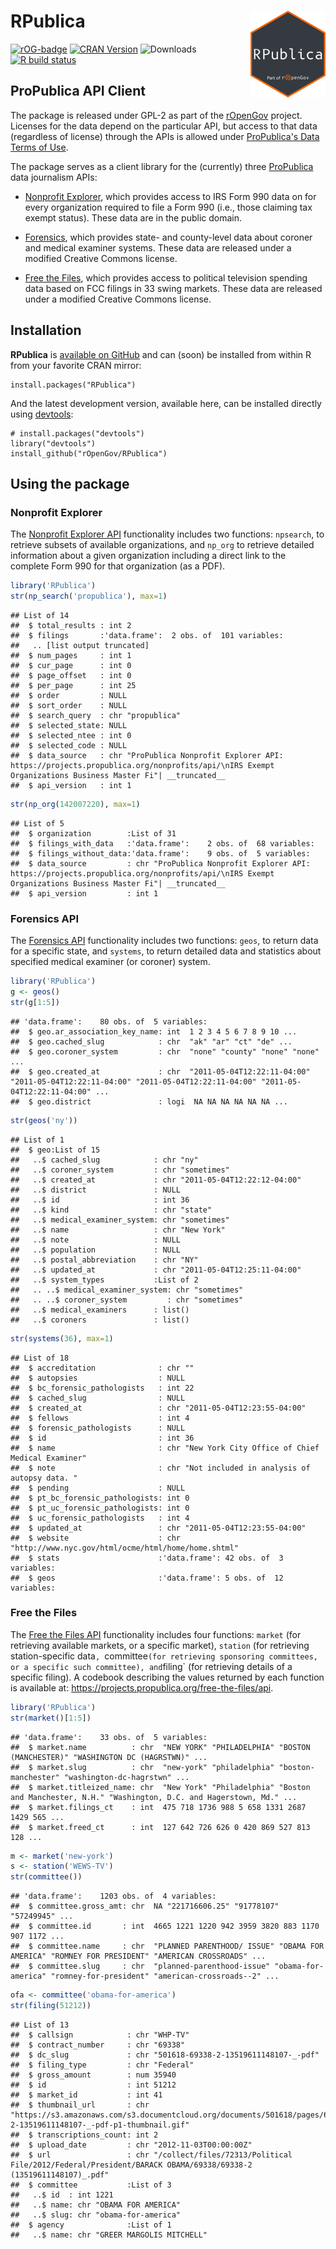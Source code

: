 # RPublica <a href='https://ropengov.github.io/RPublica'><img src='man/figures/logo.png' align="right" height="139" /></a>

<!-- badges: start -->
[![rOG-badge](https://ropengov.github.io/rogtemplate/reference/figures/ropengov-badge.svg)](http://ropengov.org/)
[![CRAN Version](http://www.r-pkg.org/badges/version/RPublica)](http://cran.r-project.org/package=RPublica)
![Downloads](http://cranlogs.r-pkg.org/badges/RPublica)
[![R build
status](https://github.com/rOpenGov/RPublica/workflows/R-CMD-check/badge.svg)](https://github.com/rOpenGov/RPublica/actions)
<!-- badges: end -->


## ProPublica API Client 

The package is released under GPL-2 as part of the [rOpenGov](http://ropengov.github.io/) project. Licenses for the data depend on the particular API, but access to that data (regardless of license) through the APIs is allowed under [ProPublica's Data Terms of Use](http://www.propublica.org/about/propublica-data-terms-of-use).

The package serves as a client library for the (currently) three [ProPublica](http://www.propublica.org/) data journalism APIs:

 - [Nonprofit Explorer](http://projects.propublica.org/nonprofits/api), which provides access to IRS Form 990 data on for every organization required to file a Form 990 (i.e., those claiming tax exempt status). These data are in the public domain.

 - [Forensics](http://projects.propublica.org/forensics/api), which provides state- and county-level data about coroner and medical examiner systems. These data are released under a modified Creative Commons license.

 - [Free the Files](https://projects.propublica.org/free-the-files/api), which provides access to political television spending data based on FCC filings in 33 swing markets. These data are released under a modified Creative Commons license.


## Installation ##

**RPublica** is [available on GitHub](http://github.com/rOpenGov/RPublica) and can (soon) be installed from within R from your favorite CRAN mirror:

```
install.packages("RPublica")
```

And the latest development version, available here, can be installed directly using  [devtools](http://cran.r-project.org/web/packages/devtools/index.html):

```
# install.packages("devtools")
library("devtools")
install_github("rOpenGov/RPublica")
```

## Using the package ##

### Nonprofit Explorer ###

The [Nonprofit Explorer API](http://projects.propublica.org/nonprofits/api) functionality includes two functions: `npsearch`, to retrieve subsets of available organizations, and `np_org` to retrieve detailed information about a given organization including a direct link to the complete Form 990 for that organization (as a PDF).


```r
library('RPublica')
str(np_search('propublica'), max=1)
```

```
## List of 14
##  $ total_results : int 2
##  $ filings       :'data.frame':	2 obs. of  101 variables:
##   .. [list output truncated]
##  $ num_pages     : int 1
##  $ cur_page      : int 0
##  $ page_offset   : int 0
##  $ per_page      : int 25
##  $ order         : NULL
##  $ sort_order    : NULL
##  $ search_query  : chr "propublica"
##  $ selected_state: NULL
##  $ selected_ntee : int 0
##  $ selected_code : NULL
##  $ data_source   : chr "ProPublica Nonprofit Explorer API: https://projects.propublica.org/nonprofits/api/\nIRS Exempt Organizations Business Master Fi"| __truncated__
##  $ api_version   : int 1
```

```r
str(np_org(142007220), max=1)
```

```
## List of 5
##  $ organization        :List of 31
##  $ filings_with_data   :'data.frame':	2 obs. of  68 variables:
##  $ filings_without_data:'data.frame':	9 obs. of  5 variables:
##  $ data_source         : chr "ProPublica Nonprofit Explorer API: https://projects.propublica.org/nonprofits/api/\nIRS Exempt Organizations Business Master Fi"| __truncated__
##  $ api_version         : int 1
```

### Forensics API ###

The [Forensics API](http://projects.propublica.org/forensics/api) functionality includes two functions: `geos`, to return data for a specific state, and `systems`, to return detailed data and statistics about specified medical examiner (or coroner) system.


```r
library('RPublica')
g <- geos()
str(g[1:5])
```

```
## 'data.frame':	80 obs. of  5 variables:
##  $ geo.ar_association_key_name: int  1 2 3 4 5 6 7 8 9 10 ...
##  $ geo.cached_slug            : chr  "ak" "ar" "ct" "de" ...
##  $ geo.coroner_system         : chr  "none" "county" "none" "none" ...
##  $ geo.created_at             : chr  "2011-05-04T12:22:11-04:00" "2011-05-04T12:22:11-04:00" "2011-05-04T12:22:11-04:00" "2011-05-04T12:22:11-04:00" ...
##  $ geo.district               : logi  NA NA NA NA NA NA ...
```

```r
str(geos('ny'))
```

```
## List of 1
##  $ geo:List of 15
##   ..$ cached_slug            : chr "ny"
##   ..$ coroner_system         : chr "sometimes"
##   ..$ created_at             : chr "2011-05-04T12:22:12-04:00"
##   ..$ district               : NULL
##   ..$ id                     : int 36
##   ..$ kind                   : chr "state"
##   ..$ medical_examiner_system: chr "sometimes"
##   ..$ name                   : chr "New York"
##   ..$ note                   : NULL
##   ..$ population             : NULL
##   ..$ postal_abbreviation    : chr "NY"
##   ..$ updated_at             : chr "2011-05-04T12:25:11-04:00"
##   ..$ system_types           :List of 2
##   .. ..$ medical_examiner_system: chr "sometimes"
##   .. ..$ coroner_system         : chr "sometimes"
##   ..$ medical_examiners      : list()
##   ..$ coroners               : list()
```

```r
str(systems(36), max=1)
```

```
## List of 18
##  $ accreditation              : chr ""
##  $ autopsies                  : NULL
##  $ bc_forensic_pathologists   : int 22
##  $ cached_slug                : NULL
##  $ created_at                 : chr "2011-05-04T12:23:55-04:00"
##  $ fellows                    : int 4
##  $ forensic_pathologists      : NULL
##  $ id                         : int 36
##  $ name                       : chr "New York City Office of Chief Medical Examiner"
##  $ note                       : chr "Not included in analysis of autopsy data. "
##  $ pending                    : NULL
##  $ pt_bc_forensic_pathologists: int 0
##  $ pt_uc_forensic_pathologists: int 0
##  $ uc_forensic_pathologists   : int 4
##  $ updated_at                 : chr "2011-05-04T12:23:55-04:00"
##  $ website                    : chr "http://www.nyc.gov/html/ocme/html/home/home.shtml"
##  $ stats                      :'data.frame':	42 obs. of  3 variables:
##  $ geos                       :'data.frame':	5 obs. of  12 variables:
```


### Free the Files ###

The [Free the Files API](https://projects.propublica.org/free-the-files/api) functionality includes four functions: `market` (for retrieving available markets, or a specific market), `station` (for retrieving station-specific data`, `committee` (for retrieving sponsoring committees, or a specific such committee), and `filing` (for retrieving details of a specific filing). A codebook describing the values returned by each function is available at: https://projects.propublica.org/free-the-files/api.


```r
library('RPublica')
str(market()[1:5])
```

```
## 'data.frame':	33 obs. of  5 variables:
##  $ market.name          : chr  "NEW YORK" "PHILADELPHIA" "BOSTON (MANCHESTER)" "WASHINGTON DC (HAGRSTWN)" ...
##  $ market.slug          : chr  "new-york" "philadelphia" "boston-manchester" "washington-dc-hagrstwn" ...
##  $ market.titleized_name: chr  "New York" "Philadelphia" "Boston and Manchester, N.H." "Washington, D.C. and Hagerstown, Md." ...
##  $ market.filings_ct    : int  475 718 1736 988 5 658 1331 2687 1429 565 ...
##  $ market.freed_ct      : int  127 642 726 626 0 420 869 527 813 128 ...
```

```r
m <- market('new-york')
s <- station('WEWS-TV')
str(committee())
```

```
## 'data.frame':	1203 obs. of  4 variables:
##  $ committee.gross_amt: chr  NA "221716606.25" "91778107" "57249945" ...
##  $ committee.id       : int  4665 1221 1220 942 3959 3820 883 1170 907 1172 ...
##  $ committee.name     : chr  "PLANNED PARENTHOOD/ ISSUE" "OBAMA FOR AMERICA" "ROMNEY FOR PRESIDENT" "AMERICAN CROSSROADS" ...
##  $ committee.slug     : chr  "planned-parenthood-issue" "obama-for-america" "romney-for-president" "american-crossroads--2" ...
```

```r
ofa <- committee('obama-for-america')
str(filing(51212))
```

```
## List of 13
##  $ callsign            : chr "WHP-TV"
##  $ contract_number     : chr "69338"
##  $ dc_slug             : chr "501618-69338-2-13519611148107-_-pdf"
##  $ filing_type         : chr "Federal"
##  $ gross_amount        : num 35940
##  $ id                  : int 51212
##  $ market_id           : int 41
##  $ thumbnail_url       : chr "https://s3.amazonaws.com/s3.documentcloud.org/documents/501618/pages/69338-2-13519611148107-_-pdf-p1-thumbnail.gif"
##  $ transcriptions_count: int 2
##  $ upload_date         : chr "2012-11-03T00:00:00Z"
##  $ url                 : chr "/collect/files/72313/Political File/2012/Federal/President/BARACK OBAMA/69338/69338-2 (13519611148107)_.pdf"
##  $ committee           :List of 3
##   ..$ id  : int 1221
##   ..$ name: chr "OBAMA FOR AMERICA"
##   ..$ slug: chr "obama-for-america"
##  $ agency              :List of 1
##   ..$ name: chr "GREER MARGOLIS MITCHELL"
```
